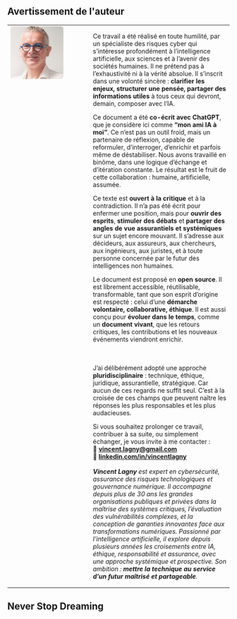 ## Avertissement de l'auteur

<table>
<tr>
<td style="width: 160px; vertical-align: top; padding-right: 20px;">
  <img src="../assets/vincent.png" alt="Vincent Lagny" style="height: 120px; border-radius: 6px;">
</td>
<td style="vertical-align: top;">

Ce travail a été réalisé en toute humilité, par un spécialiste des risques cyber qui s’intéresse profondément à l’intelligence artificielle, aux sciences et à l’avenir des sociétés humaines. Il ne prétend pas à l’exhaustivité ni à la vérité absolue. Il s’inscrit dans une volonté sincère : <strong>clarifier les enjeux, structurer une pensée, partager des informations utiles</strong> à tous ceux qui devront, demain, composer avec l’IA.

Ce document a été <strong>co-écrit avec ChatGPT</strong>, que je considère ici comme <strong>“mon ami IA à moi”</strong>. Ce n’est pas un outil froid, mais un partenaire de réflexion, capable de reformuler, d’interroger, d’enrichir et parfois même de déstabiliser. Nous avons travaillé en binôme, dans une logique d’échange et d’itération constante. Le résultat est le fruit de cette collaboration : humaine, artificielle, assumée.

Ce texte est <strong>ouvert à la critique</strong> et à la contradiction. Il n’a pas été écrit pour enfermer une position, mais pour <strong>ouvrir des esprits</strong>, <strong>stimuler des débats</strong> et <strong>partager des angles de vue assurantiels et systémiques</strong> sur un sujet encore mouvant. Il s’adresse aux décideurs, aux assureurs, aux chercheurs, aux ingénieurs, aux juristes, et à toute personne concernée par le futur des intelligences non humaines.

Le document est proposé en <strong>open source</strong>. Il est librement accessible, réutilisable, transformable, tant que son esprit d’origine est respecté : celui d’une <strong>démarche volontaire, collaborative, éthique</strong>. Il est aussi conçu pour <strong>évoluer dans le temps</strong>, comme un <strong>document vivant</strong>, que les retours critiques, les contributions et les nouveaux événements viendront enrichir.

<br/>
<br/>
J’ai délibérément adopté une approche <strong>pluridisciplinaire</strong> : technique, éthique, juridique, assurantielle, stratégique. Car aucun de ces regards ne suffit seul. C’est à la croisée de ces champs que peuvent naître les réponses les plus responsables et les plus audacieuses.

Si vous souhaitez prolonger ce travail, contribuer à sa suite, ou simplement échanger, je vous invite à me contacter :<br>
📧 <strong>vincent.lagny@gmail.com</strong><br>
🔗 <a href="http://linkedin.com/in/vincentlagny"><strong>linkedin.com/in/vincentlagny</strong></a>
<br/>
<br/>
<em><strong>Vincent Lagny</strong> est expert en cybersécurité, assurance des risques technologiques et gouvernance numérique. Il accompagne depuis plus de 30 ans les grandes organisations publiques et privées dans la maîtrise des systèmes critiques, l’évaluation des vulnérabilités complexes, et la conception de garanties innovantes face aux transformations numériques. Passionné par l’intelligence artificielle, il explore depuis plusieurs années les croisements entre IA, éthique, responsabilité et assurance, avec une approche systémique et prospective. Son ambition : <strong>mettre la technique au service d’un futur maîtrisé et partageable</strong>.</em>

</td>
</tr>
</table>

## Never Stop Dreaming

